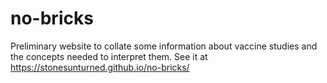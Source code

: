 # no-bricks
Preliminary website to collate some information about vaccine studies and the concepts needed to interpret them. See it at https://stonesunturned.github.io/no-bricks/
